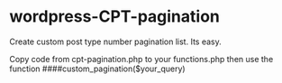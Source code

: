 # wordpress-CPT-pagination
Create custom post type number pagination list. Its easy. 

Copy code from cpt-pagination.php to your functions.php then use the function ####custom_pagination($your_query)
